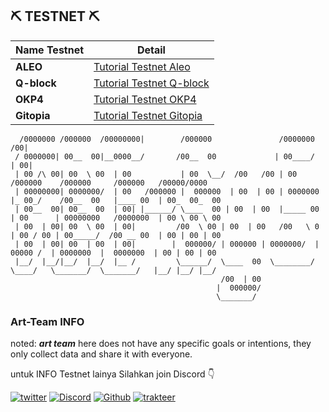 
## ⛏️ TESTNET ⛏️
| Name Testnet             | Detail                                                                               | 
| ----------------- | --------------------------------------------------------------------------------------------|
|    **ALEO**       |[Tutorial Testnet Aleo](https://github.com/Art-Sy5team/Aleo/blob/main/README.md)                  |  
|    **Q-block**    |[Tutorial Testnet Q-block](https://github.com/Art-Sy5team/Q-Blockchain-Tesnet/blob/main/README.md) |
|    **OKP4**       |[Tutorial Testnet OKP4](https://github.com/Art-Sy5team/OKP4)                                       |
|    **Gitopia**    |[Tutorial Testnet Gitopia](https://github.com/Art-Sy5team/Gitopia/blob/main/README.md)                                                            |


      /0000000 /000000  /00000000|        /000000               /0000000   /00|                                                 
     / 0000000| 00__  00|__0000__/       /00__  00             | 00____/  | 00|                                                
     | 00 /\ 00| 00  \ 00  | 00           | 00  \__/  /00   /00 | 00       /000000    /000000     /000000   /00000/0000    
     | 00000000| 0000000/  | 00   /000000 |  000000  | 00  | 00 | 0000000 |_ 00_/    /00__  00   |____ 00  | 00_  00_  00  
     | 00__  00| 00__  00  | 00| |______/ \____  00 | 00  | 00  |_____ 00 | 00      | 00000000   /0000000  | 00 \ 00 \ 00  
     | 00  | 00| 00  \ 00  | 00|         /00  \ 00 | 00  | 00   /00   \ 0 | 00 / 00 | 00_____/  /00 __ 00  | 00 | 00 | 00  
     | 00  | 00| 00  | 00  | 00|        |  000000/ | 000000 | 0000000/  |  00000 /  | 0000000  |  0000000  | 00 | 00 | 00  
     |__/  |__/|__/  |__/  |__ /         \______/  \____  00  \________/   \____/   \_______/  \_______/   |__/ |__/ |__/   
                                                   /00  | 00                                                                    
                                                  |  000000/                                                                    
                                                  \_______/   

### Art-Team INFO
noted: ***art team*** here does not have any specific goals or intentions, they only collect data and share it with everyone.

untuk INFO Testnet lainya Silahkan join Discord 👇

[![twitter](https://img.shields.io/badge/twitter-1DA1F2?style=for-the-badge&logo=twitter&logoColor=white)](https://twitter.com/ArtSy5team)
[![Discord](https://img.shields.io/badge/discord-7289d9?style=for-the-badge&logo=discord&logoColor=white)](https://discord.gg/EAKEdZU6c8)
[![Github](https://img.shields.io/badge/GitHub-171515?style=for-the-badge&logo=GitHub&logoColor=white)](https://github.com/Art-Sy5team)
[![trakteer](https://img.shields.io/badge/trakteer.id-e31e1e?style=for-the-badge&logo=ko-fi&logoColor=white)](https://trakteer.id/Art-Sy5team/tip)
